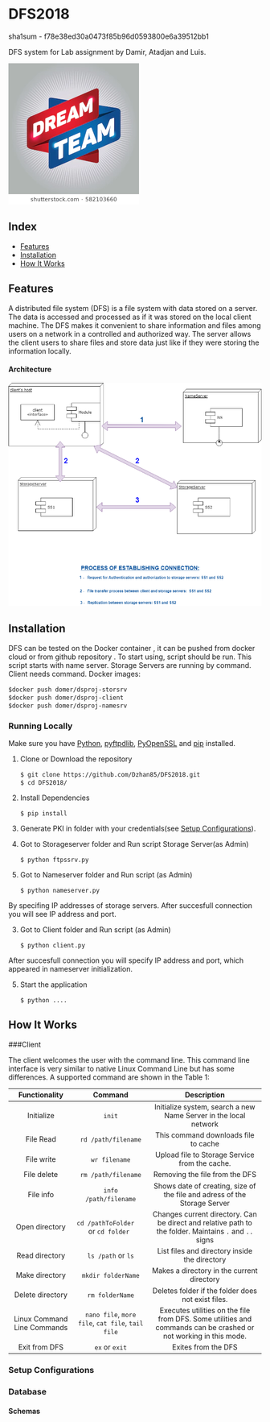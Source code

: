 # DFS2018


sha1sum - f78e38ed30a0473f85b96d0593800e6a39512bb1 

DFS system for Lab assignment by Damir, Atadjan and Luis.


![Screenshot](https://github.com/Dzhan85/DFS2018/blob/master/dream-team-arrow-tag-sign-260nw-582103660.jpg)

## Index
+ [Features](#features)
+ [Installation](#installation)
+ [How It Works](#how-it-works)


## Features<a name="features"></a>
A distributed file system (DFS) is a file system with data stored on a server. The data is accessed and processed as if it was stored on the local client machine. The DFS makes it convenient to share information and files among users on a network in a controlled and authorized way. The server allows the client users to share files and store data just like if they were storing the information locally.

#### Architecture

![Screenshot](https://github.com/Dzhan85/DFS2018/blob/master/DFS%20NEW.png)

## Installation<a name="installation"></a>

 DFS can be tested on the Docker container , it can be pushed from docker cloud or from github repository . To start using,    script should be run. This script starts  with name server. Storage Servers are running by   command. Client needs   command.
Docker images:
```
$docker push domer/dsproj-storsrv
$docker push domer/dsproj-client
$docker push domer/dsproj-namesrv
````



### Running Locally
Make sure you have [Python](https://www.python.org/downloads/), [pyftpdlib](https://pypi.org/project/pyftpdlib/), [PyOpenSSL](https://pypi.org/project/pyOpenSSL/) and [pip](https://pypi.org/project/pip/) installed.

1. Clone or Download the repository

	```
	$ git clone https://github.com/Dzhan85/DFS2018.git
	$ cd DFS2018/
	```
2. Install Dependencies

	```
	$ pip install
	```
2. Generate PKI in folder  with your credentials(see [Setup Configurations](#configurations)).

3. Got to Storageserver folder and Run  script Storage Server(as Admin)

	```
	$ python ftpssrv.py
	
	``` 
3. Got to Nameserver folder and Run  script (as Admin)	
	```
	$ python nameserver.py
	```
	
By specifing IP addresses of storage servers.
After succesfull connection you will see IP address and port.

3. Got to Client folder and Run  script (as Admin)	
	```
	$ python client.py
	```
	
After succesfull connection you will specify IP address and port, which appeared in nameserver initialization.
	
5. Start the application

	```
	$ python ....
	```





## How It Works<a name="how-it-works"></a>


###Client

The client welcomes the user with the command line. This command line interface is very similar to native Linux Command Line but has some differences. A supported command are shown in the Table 1:



| Functionality |  Command | Description |
| :---: | :----------: |:--------: |
| Initialize |   `init`   | Initialize system, search a new Name Server in the local network |
| File Read  |   `rd /path/filename` | This command downloads file to cache |
| File write |   `wr filename` | Upload file to Storage Service from the cache. |
| File delete|   `rm /path/filename`| Removing the file from the DFS  |
| File info  |   `info /path/filename` | Shows date of creating, size of the file and adress of the Storage Server|
| Open directory |   `cd /pathToFolder   ` or `cd folder ` | Changes current directory. Can be direct and relative path to the folder. Maintains `.` and `..` signs |
| Read directory |  `ls /path` or `ls`  |  List files and directory  inside the directory  |
| Make directory |   `mkdir folderName` | Makes a directory in the current    directory  |
| Delete directory|   `rm folderName`    | Deletes folder if the folder does not exist files.  |
| Linux Command Line Commands |`nano file`, `more file`, `cat file`, `tail file`| Executes utilities on the file from DFS. Some utilities and commands can be crashed or not working in this mode.  |
|Exit from DFS | `ex` or `exit` | Exites from the DFS|


### Setup Configurations<a name="configurations"></a>







### Database<a name="database"></a>




#### Schemas





